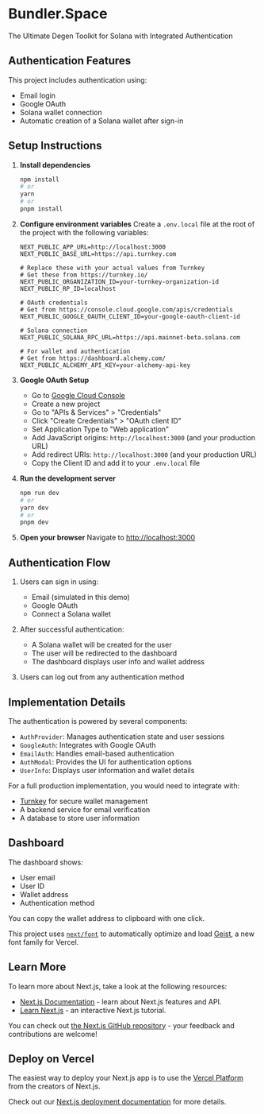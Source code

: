 # Bundler.Space

The Ultimate Degen Toolkit for Solana with Integrated Authentication

## Authentication Features

This project includes authentication using:
- Email login
- Google OAuth
- Solana wallet connection
- Automatic creation of a Solana wallet after sign-in

## Setup Instructions

1. **Install dependencies**
   ```bash
   npm install
   # or
   yarn
   # or
   pnpm install
   ```

2. **Configure environment variables**
   Create a `.env.local` file at the root of the project with the following variables:

   ```
   NEXT_PUBLIC_APP_URL=http://localhost:3000
   NEXT_PUBLIC_BASE_URL=https://api.turnkey.com
   
   # Replace these with your actual values from Turnkey
   # Get these from https://turnkey.io/
   NEXT_PUBLIC_ORGANIZATION_ID=your-turnkey-organization-id
   NEXT_PUBLIC_RP_ID=localhost
   
   # OAuth credentials
   # Get from https://console.cloud.google.com/apis/credentials
   NEXT_PUBLIC_GOOGLE_OAUTH_CLIENT_ID=your-google-oauth-client-id
   
   # Solana connection
   NEXT_PUBLIC_SOLANA_RPC_URL=https://api.mainnet-beta.solana.com
   
   # For wallet and authentication
   # Get from https://dashboard.alchemy.com/
   NEXT_PUBLIC_ALCHEMY_API_KEY=your-alchemy-api-key
   ```

3. **Google OAuth Setup**
   - Go to [Google Cloud Console](https://console.cloud.google.com/)
   - Create a new project
   - Go to "APIs & Services" > "Credentials"
   - Click "Create Credentials" > "OAuth client ID"
   - Set Application Type to "Web application"
   - Add JavaScript origins: `http://localhost:3000` (and your production URL)
   - Add redirect URIs: `http://localhost:3000` (and your production URL)
   - Copy the Client ID and add it to your `.env.local` file

4. **Run the development server**
   ```bash
   npm run dev
   # or
   yarn dev
   # or
   pnpm dev
   ```

5. **Open your browser**
   Navigate to [http://localhost:3000](http://localhost:3000)

## Authentication Flow

1. Users can sign in using:
   - Email (simulated in this demo)
   - Google OAuth
   - Connect a Solana wallet

2. After successful authentication:
   - A Solana wallet will be created for the user
   - The user will be redirected to the dashboard
   - The dashboard displays user info and wallet address

3. Users can log out from any authentication method

## Implementation Details

The authentication is powered by several components:

- `AuthProvider`: Manages authentication state and user sessions
- `GoogleAuth`: Integrates with Google OAuth
- `EmailAuth`: Handles email-based authentication 
- `AuthModal`: Provides the UI for authentication options
- `UserInfo`: Displays user information and wallet details

For a full production implementation, you would need to integrate with:
- [Turnkey](https://turnkey.io/) for secure wallet management
- A backend service for email verification
- A database to store user information

## Dashboard

The dashboard shows:
- User email
- User ID
- Wallet address
- Authentication method

You can copy the wallet address to clipboard with one click.

This project uses [`next/font`](https://nextjs.org/docs/app/building-your-application/optimizing/fonts) to automatically optimize and load [Geist](https://vercel.com/font), a new font family for Vercel.

## Learn More

To learn more about Next.js, take a look at the following resources:

- [Next.js Documentation](https://nextjs.org/docs) - learn about Next.js features and API.
- [Learn Next.js](https://nextjs.org/learn) - an interactive Next.js tutorial.

You can check out [the Next.js GitHub repository](https://github.com/vercel/next.js) - your feedback and contributions are welcome!

## Deploy on Vercel

The easiest way to deploy your Next.js app is to use the [Vercel Platform](https://vercel.com/new?utm_medium=default-template&filter=next.js&utm_source=create-next-app&utm_campaign=create-next-app-readme) from the creators of Next.js.

Check out our [Next.js deployment documentation](https://nextjs.org/docs/app/building-your-application/deploying) for more details.
